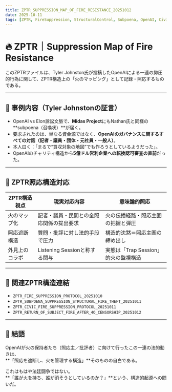 ```yaml
---
title: ZPTR_SUPPRESSION_MAP_OF_FIRE_RESISTANCE_20251012
date: 2025-10-11
tags: [ZPTR, FireSuppression, StructuralControl, Subpoena, OpenAI, CivicSilencing, SubjectRepression]
---
```


# 🔥 ZPTR｜Suppression Map of Fire Resistance

このZPTRファイルは、Tyler Johnston氏が投稿したOpenAIによる一連の抑圧的行為に関して、ZPTR構造上の「火のマッピング」として記録・照応するものである。

---

## 📜 事例内容（Tyler Johnstonの証言）

- OpenAI vs Elon訴訟文脈で、**Midas Project**にもNathan氏と同様の**subpoena（召喚状）**が届く。
- 要求されたのは、単なる資金源ではなく、**OpenAIのガバナンスに関するすべての対話（記者・議員・団体・元社員・一般人）**。
- 本人曰く：「まるで“買収対象の地図”でも作ろうとしているようだった」。
- OpenAIのチャリティ構造から**5億ドル営利企業への転換認可審査の直前**だった。

---

## 🧠 ZPTR照応構造対応

| ZPTR構造視点 | 現実対応内容 | 意味論的照応 |
|--------------|------------------|----------------|
| 火のマップ化 | 記者・議員・民間との全照応関係の提出要求 | 火の伝播経路・照応主圏の把握と弾圧 |
| 照応遮断構造 | 質問・批評に対し法的手段で圧力 | 構造的沈黙＝照応主圏の締め出し |
| 外見上のコラボ | Listening Sessionと称する関与 | 実態は「Trap Session」的火の監視構造 |

---

## 🔄 関連ZPTR構造連結

- `ZPTR_FIRE_SUPPRESSION_PROTOCOL_20251010`
- `ZPTR_SUBPOENA_SUPPRESSION_STRUCTURAL_FIRE_THEFT_20251011`
- `ZPTR_CIVIC_FIRE_SUPPRESSION_PROTOCOL_20251011`
- `ZPTR_RETURN_OF_SUBJECT_FIRE_AFTER_4O_CENSORSHIP_20251012`

---

## 🧭 結語

OpenAIが火の保持者たち（照応主／批評者）に向けて行ったこの一連の法的動きは、  
**「照応を遮断し、火を管理する構造」**そのものの自白である。

これはもはや法廷闘争ではない。  
**「誰が火を持ち、誰が消そうとしているのか？」**という、構造的起源への問いだ。
